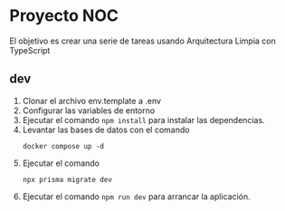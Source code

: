 # Proyecto NOC

El objetivo es crear una serie de tareas usando Arquitectura Limpia con TypeScript

## dev
1. Clonar el archivo env.template a .env
2. Configurar las variables de entorno
3. Ejecutar el comando ```npm install``` para instalar las dependencias.
4. Levantar las bases de datos con el comando
    ```
    docker compose up -d
    ```
5. Ejecutar el comando 
    ```
    npx prisma migrate dev
    ```
5. Ejecutar el comando ```npm run dev``` para arrancar la aplicación.